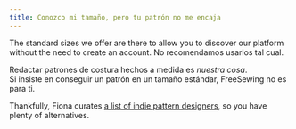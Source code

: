 ```yaml
---
title: Conozco mi tamaño, pero tu patrón no me encaja
---
```


The standard sizes we offer are there to allow you to discover our platform without the need to create an account. No recomendamos usarlos tal cual.

Redactar patrones de costura hechos a medida es *nuestra cosa*.  
Si insiste en conseguir un patrón en un tamaño estándar, FreeSewing no es para ti.

Thankfully, Fiona curates [a list of indie pattern designers](https://chainstitcher.blogspot.com/p/indie-pattern-designers.html), so you have plenty of alternatives.
